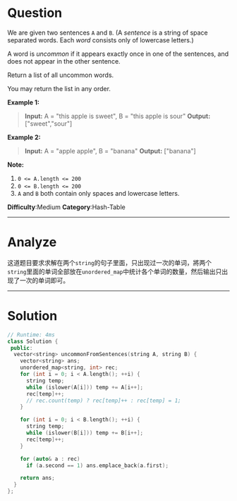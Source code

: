 
# Question

We are given two sentences  `A`  and  `B`. (A  _sentence_ is a string of space separated words. Each  _word_  consists only of lowercase letters.)

A word is  _uncommon_ if it appears exactly once in one of the sentences, and does not appear in the other sentence.

Return a list of all uncommon words.

You may return the list in any order.

**Example 1:**

> **Input:** A = "this apple is sweet", B = "this apple is sour"
> **Output:** ["sweet","sour"]

**Example 2:**

> **Input:** A = "apple apple", B = "banana"
> **Output:** ["banana"]

**Note:**

1.  `0 <= A.length <= 200`
2.  `0 <= B.length <= 200`
3.  `A`  and  `B`  both contain only spaces and lowercase letters.

**Difficulty**:Medium
**Category**:Hash-Table


------------

# Analyze

这道题目要求求解在两个`string`的句子里面，只出现过一次的单词，將两个`string`里面的单词全部放在`unordered_map`中统计各个单词的数量，然后输出只出现了一次的单词即可。

------------

# Solution

```cpp
// Runtime: 4ms
class Solution {
 public:
  vector<string> uncommonFromSentences(string A, string B) {
    vector<string> ans;
    unordered_map<string, int> rec;
    for (int i = 0; i < A.length(); ++i) {
      string temp;
      while (islower(A[i])) temp += A[i++];
      rec[temp]++;
      // rec.count(temp) ? rec[temp]++ : rec[temp] = 1;
    }

    for (int i = 0; i < B.length(); ++i) {
      string temp;
      while (islower(B[i])) temp += B[i++];
      rec[temp]++;
    }

    for (auto& a : rec)
      if (a.second == 1) ans.emplace_back(a.first);

    return ans;
  }
};
```
